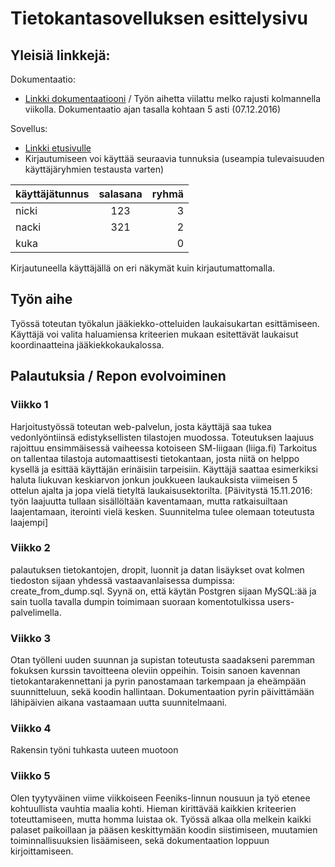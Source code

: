 # Tietokantasovelluksen esittelysivu

## Yleisiä linkkejä:
Dokumentaatio:
* [Linkki dokumentaatiooni](https://github.com/JaakkoV/Tsoha-Bootstrap/blob/master/doc/Tietokantasovelluksendokumentaatio.pdf) / Työn aihetta viilattu melko rajusti kolmannella viikolla. Dokumentaatio ajan tasalla kohtaan 5 asti (07.12.2016)

Sovellus:
* [Linkki etusivulle](http://jaakvirt.users.cs.helsinki.fi/liigaVinkit/)
* Kirjautumiseen voi käyttää seuraavia tunnuksia (useampia tulevaisuuden käyttäjäryhmien testausta varten)

| käyttäjätunnus| salasana      | ryhmä |
| ------------- |:-------------:| -----:|
| nicki         | 123           |   3   |
| nacki         | 321           |   2   |
| kuka          |               |   0   |

Kirjautuneella käyttäjällä on eri näkymät kuin kirjautumattomalla.

## Työn aihe
Työssä toteutan työkalun jääkiekko-otteluiden laukaisukartan esittämiseen. Käyttäjä voi valita haluamiensa kriteerien mukaan esitettävät laukaisut koordinaatteina jääkiekkokaukalossa.

## Palautuksia / Repon evolvoiminen
### Viikko 1
Harjoitustyössä toteutan web-palvelun, josta käyttäjä saa tukea vedonlyöntiinsä edistyksellisten tilastojen muodossa. Toteutuksen laajuus rajoittuu ensimmäisessä vaiheessa kotoiseen SM-liigaan (liiga.fi) Tarkoitus on tallentaa tilastoja automaattisesti tietokantaan, josta niitä on helppo kysellä ja esittää käyttäjän erinäisiin tarpeisiin. Käyttäjä saattaa esimerkiksi haluta liukuvan keskiarvon jonkun joukkueen laukauksista viimeisen 5 ottelun ajalta ja jopa vielä tietyltä laukaisusektorilta. [Päivitystä 15.11.2016: työn laajuutta tullaan sisällöltään kaventamaan, mutta ratkaisuiltaan laajentamaan, iterointi vielä kesken. Suunnitelma tulee olemaan toteutusta laajempi]

### Viikko 2
palautuksen tietokantojen, dropit, luonnit ja datan lisäykset ovat kolmen tiedoston sijaan yhdessä vastaavanlaisessa dumpissa: create_from_dump.sql. Syynä on, että käytän Postgren sijaan MySQL:ää ja sain tuolla tavalla dumpin toimimaan suoraan komentotulkissa users-palvelimella.

### Viikko 3
Otan työlleni uuden suunnan ja supistan toteutusta saadakseni paremman fokuksen kurssin tavoitteena oleviin oppeihin. Toisin sanoen kavennan tietokantarakennettani ja pyrin panostamaan tarkempaan ja eheämpään suunnitteluun, sekä koodin hallintaan. Dokumentaation pyrin päivittämään lähipäivien aikana vastaamaan uutta suunnitelmaani.

### Viikko 4
Rakensin työni tuhkasta uuteen muotoon

### Viikko 5
Olen tyytyväinen viime viikkoiseen Feeniks-linnun nousuun ja työ etenee kohtuullista vauhtia maalia kohti. Hieman kirittävää kaikkien kriteerien toteuttamiseen, mutta homma luistaa ok. Työssä alkaa olla melkein kaikki palaset paikoillaan ja pääsen keskittymään koodin siistimiseen, muutamien toiminnallisuuksien lisäämiseen, sekä dokumentaation loppuun kirjoittamiseen.
